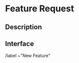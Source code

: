 # Feature Request
<!--
  This is for requesting new features, or improvements/additions
  to existing features.

  This is pre-filled with example values, feel free to
  remove them before populating the template.
  
  If you feel a heading is irrelevent, just remove it.
-->

## Description
<!-- 
  Explain what this is about, try to use full sentences, and make your point clear.
-->

## Interface
<!--
  In some cases you may wish to propose an interface or module/command
  names to give an idea on how this will be used by users.
  This could be typed up, or "simulated" with another user with a screenshot.
-->

/label ~"New Feature" 
